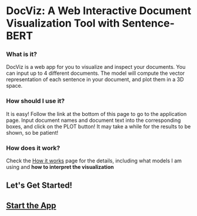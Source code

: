 # DocViz: A Web Interactive Document Visualization Tool with Sentence-BERT


### What is it?

DocViz is a web app for you to visualize and inspect your documents. You can input up to 4 different documents. The model will compute the vector representation of each sentence in your document, and plot them in a 3D space.

### How should I use it?

It is easy! Follow the link at the bottom of this page to go to the application page. Input document names and document text into the corresponding boxes, and click on the PLOT button! It may take a while for the results to be shown, so be patient!

### How does it work?

Check the [How it works]() page for the details, including what models I am using and **how to interpret the visualization**


## Let's Get Started!


## [Start the App](https://furankyyy.github.io/docviz/application)

